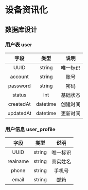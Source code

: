 # 设备资讯化

## 数据库设计

### 用户表 user

| 字段 | 类型 | 说明 |
|:----:|:----:|:----:|
| UUID | string | 唯一标识 |
| account | string | 账号 |
| password | string | 密码 |
| status | int | 基础状态 |
| createdAt | datetime | 创建时间 |
| updatedAt | datetime | 更新时间 |

### 用户信息 user_profile

| 字段 | 类型 | 说明 |
|:----:|:----:|:----:|
| UUID | string | 唯一标识 |
| realname | string | 真实姓名 |
| phone | string | 手机号 |
| email | string | 邮箱 |
